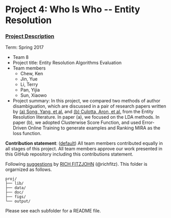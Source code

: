 # Project 4: Who Is Who -- Entity Resolution

### [Project Description](doc/project4_desc.md)

Term: Spring 2017

+ Team 8
+ Project title: Entity Resolution Algorithms Evaluation
+ Team members
	+ Chew, Ken
	+ Jin, Yue
	+ Li, Terry
	+ Pan, Yijia
	+ Sun, Xiaowo
+ Project summary: 
In this project, we compared two methods of author disambiguation, which are discussed in a pair of research papers written by [(a) Song, Yang, et al.](http://clgiles.ist.psu.edu/papers/JCDL2007-topic_based_name_disambiguation.pdf) and [(b) Culotta, Aron, et al.](https://people.cs.umass.edu/~mccallum/papers/culotta07author.pdf) from the Entity Resolution literature. 
In paper (a), we focused on the LDA methods. In paper (b), we adopted Clusterwise Score Function, and used Error-Driven Online Training to generate examples and Ranking MIRA as the loss function.

**Contribution statement**: ([default](doc/a_note_on_contributions.md)) All team members contributed equally in all stages of this project. All team members approve our work presented in this GitHub repository including this contributions statement. 

Following [suggestions](http://nicercode.github.io/blog/2013-04-05-projects/) by [RICH FITZJOHN](http://nicercode.github.io/about/#Team) (@richfitz). This folder is orgarnized as follows.

```
proj/
├── lib/
├── data/
├── doc/
├── figs/
└── output/
```

Please see each subfolder for a README file.
